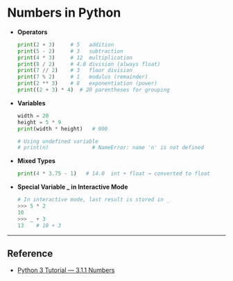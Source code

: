 # Numbers in Python

- **Operators**
  ```python
  print(2 + 3)     # 5   addition
  print(5 - 2)     # 3   subtraction
  print(4 * 3)     # 12  multiplication
  print(8 / 2)     # 4.0 division (always float)
  print(7 // 2)    # 3   floor division
  print(7 % 2)     # 1   modulus (remainder)
  print(2 ** 3)    # 8   exponentiation (power)
  print((2 + 3) * 4)  # 20 parentheses for grouping

- **Variables**
  ```python
  width = 20
  height = 5 * 9
  print(width * height)   # 900

  # Using undefined variable
  # print(n)              # NameError: name 'n' is not defined

- **Mixed Types**
  ```python
  print(4 * 3.75 - 1)   # 14.0  int + float → converted to float

- **Special Variable _ in Interactive Mode**
  ```python
  # In interactive mode, last result is stored in _
  >>> 5 * 2
  10
  >>> _ + 3
  13    # 10 + 3

---
## Reference
- [Python 3 Tutorial — 3.1.1 Numbers](https://docs.python.org/3/tutorial/introduction.html#numbers)
